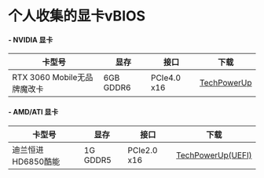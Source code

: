 # 个人收集的显卡vBIOS

#### - NVIDIA 显卡
|卡型号|显存|接口|下载|
|---|---|---|---|
|RTX 3060 Mobile无品牌魔改卡|6GB GDDR6|PCIe4.0 x16|[TechPowerUp](https://www.techpowerup.com/vgabios/272644/272644)|

#### - AMD/ATI 显卡
|卡型号|显存|接口|下载|
|---|---|---|---|
|迪兰恒进 HD6850酷能|1G GDDR5|PCIe2.0 x16|[TechPowerUp(UEFI)](https://www.techpowerup.com/vgabios/272622/272622)|

